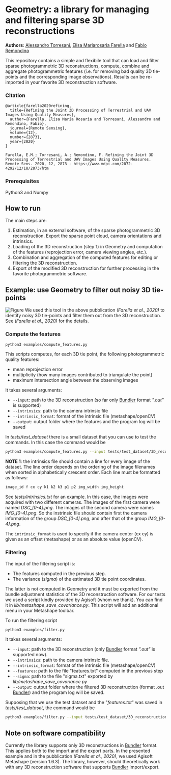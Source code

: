 # Geometry: a library for managing and filtering sparse 3D reconstructions
**Authors**: [Alessandro Torresani](https://3dom.fbk.eu/people/profile/atorresani), [Elisa Mariarosaria Farella](https://3dom.fbk.eu/people/profile/elifarella) and [Fabio Remondino](https://3dom.fbk.eu/people/profile/remondino)

This repository contains a simple and flexibile tool that can load and filter sparse photogrammetric 3D reconstructions, compute, combine and aggregate photogrammetric features (i.e. for removing bad quality 3D tie-points and the corresponding image observations). Results can be re-imported in your favorite 3D reconstruction software.  

### Citation
```
@article{farella2020refining,
  title={Refining the Joint 3D Processing of Terrestrial and UAV Images Using Quality Measures},
  author={Farella, Elisa Maria Rosaria and Torresani, Alessandro and Remondino, Fabio},
  journal={Remote Sensing},
  volume={12},
  number={2873},
  year={2020}
}

Farella, E.M.; Torresani, A.; Remondino, F. Refining the Joint 3D Processing of Terrestrial and UAV Images Using Quality Measures. Remote Sens. 2020, 12, 2873 - https://www.mdpi.com/2072-4292/12/18/2873/htm
```
### Prerequisites
Python3 and Numpy


## How to run
The main steps are:
1) Estimation, in an external software, of the sparse photogrammetric 3D reconstruction. Export the sparse point cloud, camera orientations and intrinsics. 
2) Loading of the 3D reconstruction (step 1) in Geometry and computation of the features (reprojection error, camera viewing angles, etc.).
3) Combination and aggregation of the computed features for editing or filtering the 3D reconstruction.
4) Export of the modified 3D reconstruction for further processing in the favorite photogrammetric software. 

## Example: use Geometry to filter out noisy 3D tie-points
![Figure](docs/graphical_abstract.jpg)
We used this tool in the above pubblication *(Farella et al., 2020)* to identify noisy 3D tie-points and filter them out from the 3D reconstruction. See *(Farella et al., 2020)* for the details.

### Compute the features
```
python3 examples/compute_features.py
```
This scripts computes, for each 3D tie point, the following photogrammetric quality features:
*  mean reprojection error
*  multiplicity (how many images contributed to triangulate the point)
*  maximum intersection angle between the observing images

It takes several arguments:
* ```--input```: path to the 3D reconstruction (so far only [Bundler](https://www.cs.cornell.edu/~snavely/bundler/bundler-v0.4-manual.html) format *".out"* is supported)
* ```--intrinsics```: path to the camera intrinsic file
* ```--intrinsic_format```: format of the intrinsic file (metashape/openCV)
* ```--output```: output folder where the features and the program log will be saved

In *tests/test_dataset* there is a small dataset that you can use to test the commands. In this case the command would be
```bash
python3 examples/compute_features.py --input tests/test_dataset/3D_reconstruction.out --intrinsics tests/intrinsics.txt --intrinsic_format metashape --output .
```
**NOTE 1**: the intrinsics file should contain a line for every image of the dataset. The line order depends on the ordering of the image filenames when sorted in alphabetically crescent order. Each line must be formatted as follows:
```bash
image_id f cx cy k1 k2 k3 p1 p2 img_width img_height
```
See *tests/intrinsics.txt* for an example. In this case, the images were acquired with two different cameras. The images of the first camera were named *DSC_[0-4].png*. The images of the second camera were names *IMG_[0-4].png*. So the instrinsic file should contain first the camera information of the group *DSC_[0-4].png*, and after that of the group *IMG_[0-4].png*.  

The ```intrinsic_format``` is used to specify if the camera center (cx cy) is given as an offset (metashape) or as an absolute value (openCV).


### Filtering 
The input of the filtering script is:
* The features computed in the previous step.
* The variance (*sigma*) of the estimated 3D tie point coordinates. 

The latter is not computed in Geometry and it must be exported from the bundle adjustment statistics of the 3D reconstruction software. For our tests we used a script kindly provided by Agisoft (whom we thank). You can find it in *lib/metashape_save_covariance.py*. This script will add an additional menu in your Metashape toolbar.

To run the filtering script
```bash
python3 examples/filter.py 
```
It takes several arguments: 
* ```--input```: path to the 3D reconstruction (only [Bundler](https://www.cs.cornell.edu/~snavely/bundler/bundler-v0.4-manual.html) format *".out"* is supported now).
* ```--intrinsics```: path to the camera intrinsic file.
* ```--intrinsic_format```: format of the intrinsic file (metashape/openCV)
* ```--features```: path to the file "features.txt" computed in the previous step
* ```--sigma```: path to the file "sigma.txt" exported by *lib/metashape_save_covariance.py*
* ```--output```: output folder where the filtered 3D reconstruction (format .out [Bundler](https://www.cs.cornell.edu/~snavely/bundler/bundler-v0.4-manual.html)) and the program log will be saved. 

Supposing that we use the test dataset and the "*features.txt*" was saved in *tests/test_dataset*, the command would be
```bash
python3 examples/filter.py --input tests/test_dataset/3D_reconstruction.out --intrinsics tests/intrinsics.txt --intrinsic_format --features tests/test_dataset/features.txt --sigma tests/test_dataset/sigma.txt metashape --output .
```

## Note on software compatibility
Currently the library supports only 3D reconstructions in [Bundler](https://www.cs.cornell.edu/~snavely/bundler/bundler-v0.4-manual.html) format. This applies both to the import and the export parts. In the presented example and in the pubblication *(Farella et al., 2020)*, we used Agisoft Metashape (version 1.6.3). The library, however, should theoretically work with any 3D reconstruction software that supports [Bundler](https://www.cs.cornell.edu/~snavely/bundler/bundler-v0.4-manual.html) import/export. 
